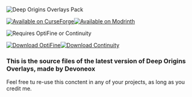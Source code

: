![Deep Origins Overlays Pack](https://cdn.modrinth.com/data/cached_images/0816daa281ca0de1b394e87edb67e9816d4bfa5e.png)

[![Available on CurseForge](https://cdn.modrinth.com/data/cached_images/0115db48e5f0f3e08ee5064bb15fb5d28f19558a.png)][CurseForge][![Available on Modrinth](https://media.forgecdn.net/attachments/description/976485/description_6b3c5758-9a6d-4923-989d-aebc2a32921f.png)][Modrinth]

![Requires OptiFine or Continuity](https://cdn.modrinth.com/data/cached_images/c839058144529911f09e6c3260f4f1a2dd9a07e6.png)

[![Download OptiFine](https://cdn.modrinth.com/data/cached_images/c9f6e7755ccff6b26440c946421cce156f37b88d.png)][OptiFine][![Download Continuity](https://cdn.modrinth.com/data/cached_images/fa9465e27ce45ec5b88079cd4dad5c03019fa989.png)][continuity]

### This is the source files of the latest version of Deep Origins Overlays, made by Devoneox
Feel free tu re-use this conctent in any of your projects, as long as you credit me.

[CurseForge]:https://legacy.curseforge.com/minecraft/texture-packs/deep-origins-overlays
[Modrinth]:https://modrinth.com/resourcepack/deep-origins-overlays
[OptiFine]:https://optifine.net/downloads
[continuity]:https://modrinth.com/mod/continuity
